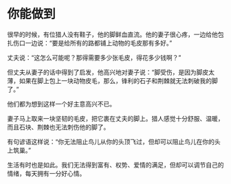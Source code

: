 # 你能做到

很早的时候，有位猎人没有鞋子，他的脚鲜血直流。他的妻子很心疼，一边给他包扎伤口一边说：“要是给所有的路都铺上动物的毛皮那有多好。” 

丈夫说：“这怎么可能呢？那得需要多少张毛皮，得花多少钱啊？” 

但丈夫从妻子的话中得到了启发，他高兴地对妻子说：“脚受伤，是因为脚皮太薄，如果在脚上包上一块动物皮毛，那么，锋利的石子和荆棘就无法刺破我的脚了。” 

他们都为想到这样一个好主意高兴不已。 

妻子马上取来一块坚韧的毛皮，把它裹在丈夫的脚上。猎人感觉十分舒服、温暖，而且石块、荆棘也无法刺伤他的脚了。 

有句谚语这样说：“你无法阻止鸟儿从你的头顶飞过，但却可以阻止鸟儿在你的头上筑巢。” 

生活有时也是如此。我们无法得到富有、权势、爱情的满足，但却可以调节自己的情绪，每天拥有一分好心情。
 